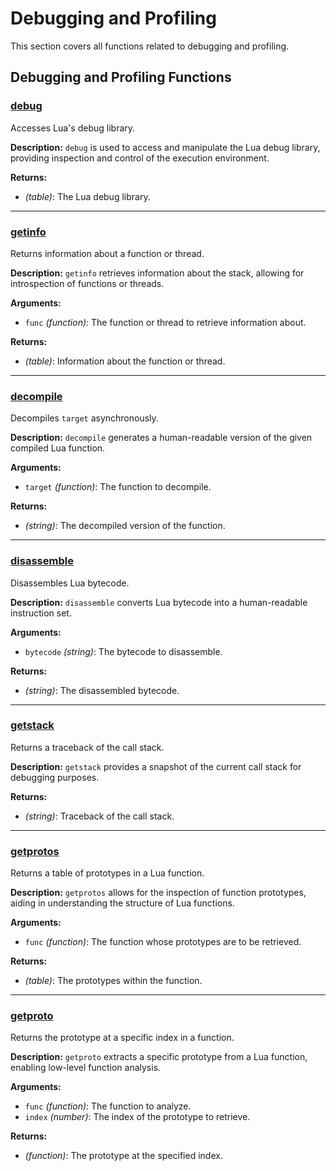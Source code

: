 # Debugging and Profiling

This section covers all functions related to debugging and profiling.

## Debugging and Profiling Functions

### [debug](../examples/debug_example.md)
Accesses Lua's debug library.

**Description:**
`debug` is used to access and manipulate the Lua debug library, providing inspection and control of the execution environment.

**Returns:**
- *(table)*: The Lua debug library.

---

### [getinfo](../examples/getinfo_example.md)
Returns information about a function or thread.

**Description:**
`getinfo` retrieves information about the stack, allowing for introspection of functions or threads.

**Arguments:**
- `func` *(function)*: The function or thread to retrieve information about.

**Returns:**
- *(table)*: Information about the function or thread.

---

### [decompile](../examples/decompile_example.md)
Decompiles `target` asynchronously.

**Description:**
`decompile` generates a human-readable version of the given compiled Lua function.

**Arguments:**
- `target` *(function)*: The function to decompile.

**Returns:**
- *(string)*: The decompiled version of the function.

---

### [disassemble](../examples/disassemble_example.md)
Disassembles Lua bytecode.

**Description:**
`disassemble` converts Lua bytecode into a human-readable instruction set.

**Arguments:**
- `bytecode` *(string)*: The bytecode to disassemble.

**Returns:**
- *(string)*: The disassembled bytecode.

---

### [getstack](../examples/getstack_example.md)
Returns a traceback of the call stack.

**Description:**
`getstack` provides a snapshot of the current call stack for debugging purposes.

**Returns:**
- *(string)*: Traceback of the call stack.

---

### [getprotos](../examples/getprotos_example.md)
Returns a table of prototypes in a Lua function.

**Description:**
`getprotos` allows for the inspection of function prototypes, aiding in understanding the structure of Lua functions.

**Arguments:**
- `func` *(function)*: The function whose prototypes are to be retrieved.

**Returns:**
- *(table)*: The prototypes within the function.

---

### [getproto](../examples/getproto_example.md)
Returns the prototype at a specific index in a function.

**Description:**
`getproto` extracts a specific prototype from a Lua function, enabling low-level function analysis.

**Arguments:**
- `func` *(function)*: The function to analyze.
- `index` *(number)*: The index of the prototype to retrieve.

**Returns:**
- *(function)*: The prototype at the specified index.